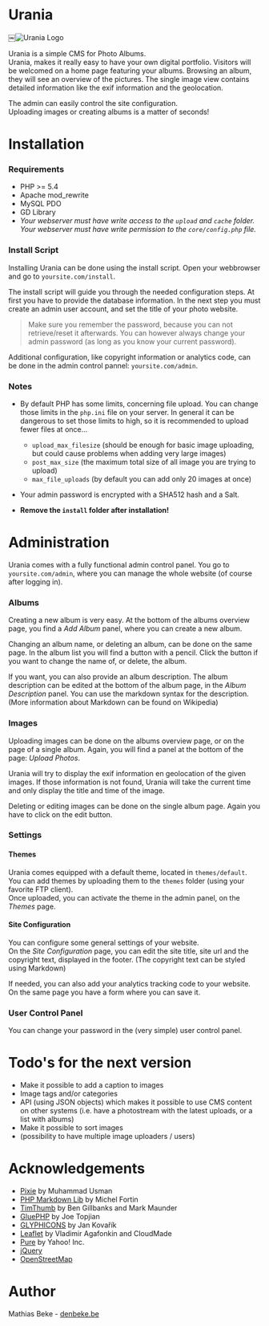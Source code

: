 Urania
======

￼![Urania Logo](http://denbeke.be/urania/img/logo.png)

Urania is a simple CMS for Photo Albums.  
Urania, makes it really easy to have your own digital portfolio.
Visitors will be welcomed on a home page featuring your albums.
Browsing an album, they will see an overview of the pictures.
The single image view contains detailed information like the exif
information and the geolocation.

The admin can easily control the site configuration.  
Uploading images or creating albums is a matter of seconds!



Installation
============

### Requirements ###

* PHP >= 5.4
* Apache mod_rewrite
* MySQL PDO
* GD Library
* *Your webserver must have write access to the `upload` and `cache` folder. Your webserver must have write permission to the `core/config.php` file.*


### Install Script ###

Installing Urania can be done using the install script.
Open your webbrowser and go to `yoursite.com/install`.

The install script will guide you through the needed configuration steps.
At first you have to provide the database information.
In the next step you must create an admin user account, and set the title of your photo website.

> Make sure you remember the password, because you can not retrieve/reset it afterwards. You can however always change your admin password (as long as you know your current password).

Additional configuration, like copyright information or analytics code,
can be done in the admin control pannel: `yoursite.com/admin`. 


### Notes ###

* By default PHP has some limits, concerning file upload.
  You can change those limits in the `php.ini` file on your server. In general it can be dangerous to set those limits to high, so it is recommended to upload fewer files at once...
	* `upload_max_filesize` (should be enough for basic image uploading, but could cause problems when adding very large images)
	* `post_max_size` (the maximum total size of all image you are trying to upload)
	* `max_file_uploads` (by default you can add only 20 images at once)
	
* Your admin password is encrypted with a SHA512 hash and a Salt.

* **Remove the `install` folder after installation!**



Administration
==============

Urania comes with a fully functional admin control panel.
You go to `yoursite.com/admin`, where you can manage the whole website (of course after logging in).

### Albums ###

Creating a new album is very easy.
At the bottom of the albums overview page, you find a *Add Album* panel, where you can create a new album.

Changing an album name, or deleting an album, can be done on the same page.
In the album list you will find a button with a pencil.
Click the button if you want to change the name of, or delete, the album.

If you want, you can also provide an album description.
The album description can be edited at the bottom of the album page, in the *Album Description* panel.
You can use the markdown syntax for the description. (More information about Markdown can be found on Wikipedia)

### Images ###

Uploading images can be done on the albums overview page,
or on the page of a single album.
Again, you will find a panel at the bottom of the page: *Upload Photos*.

Urania will try to display the exif information en geolocation of the given images.
If those information is not found,
Urania will take the current time and only display the title and time of the image.

Deleting or editing images can be done on the single album page.
Again you have to click on the edit button.


### Settings ###


#### Themes ####

Urania comes equipped with a default theme, located in `themes/default`.
You can add themes by uploading them to the `themes` folder (using your favorite FTP client).  
Once uploaded, you can activate the theme in the admin panel, on the *Themes* page.

#### Site Configuration ####

You can configure some general settings of your website.  
On the *Site Configuration* page, you can edit the site title,
site url and the copyright text, displayed in the footer. (The copyright text can be styled using Markdown)

If needed, you can also add your analytics tracking code to your website.
On the same page you have a form where you can save it.


### User Control Panel ###

You can change your password in the (very simple) user control panel.



Todo's for the next version
===========================

* Make it possible to add a caption to images
* Image  tags and/or categories
* API (using JSON objects) which makes it possible to use CMS content on other systems (i.e. have a photostream with the latest uploads, or a list with albums)
* Make it possible to sort images
* (possibility to have multiple image uploaders / users)



Acknowledgements
================

* [Pixie](https://github.com/usmanhalalit/pixie) by Muhammad Usman
* [PHP Markdown Lib](https://github.com/michelf/php-markdown) by Michel Fortin
* [TimThumb](http://www.binarymoon.co.uk/projects/timthumb/) by Ben Gillbanks and Mark Maunder
* [GluePHP](http://gluephp.com) by Joe Topjian
* [GLYPHICONS](http://glyphicons.com) by Jan Kovařík
* [Leaflet](http://leafletjs.com) by Vladimir Agafonkin and CloudMade
* [Pure](http://purecss.io) by Yahoo! Inc.
* [jQuery](http://jquery.com)
* [OpenStreetMap](http://openstreetmap.org)



Author
======

Mathias Beke - [denbeke.be](http://denbeke.be)